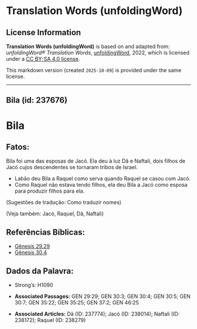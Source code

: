 # Translation Words (unfoldingWord)

## License Information

**Translation Words (unfoldingWord)** is based on and adapted from: _unfoldingWord® Translation Words_, [unfoldingWord](https://unfoldingword.org/utw), 2022, which is licensed under a [CC BY-SA 4.0 license](https://creativecommons.org/licenses/by-sa/4.0/legalcode.en).

This markdown version (created `2025-10-09`) is provided under the same license.



--------------------------------

## Bila (id: 237676)

Bila
====

Fatos:
------

Bila foi uma das esposas de Jacó. Ela deu à luz Dã e Naftali, dois filhos de Jacó cujos descendentes se tornaram tribos de Israel.

* Labão deu Bila a Raquel como serva quando Raquel se casou com Jacó.
* Como Raquel não estava tendo filhos, ela deu Bila a Jacó como esposa para produzir filhos para ela.

(Sugestões de tradução: Como traduzir nomes)

(Veja também: Jacó, Raquel, Dã, Naftali)

Referências Bíblicas:
---------------------

* [Gênesis 29\.29](https://ref.ly/Gen29:29)
* [Gênesis 30\.4](https://ref.ly/Gen30:4)

Dados da Palavra:
-----------------

* Strong’s: H1090

* **Associated Passages:** GEN 29:29; GEN 30:3; GEN 30:4; GEN 30:5; GEN 30:7; GEN 35:22; GEN 35:25; GEN 37:2; GEN 46:25
* **Associated Articles:** Dã (ID: 237774); Jacó (ID: 238014); Naftali (ID: 238172); Raquel (ID: 238279)

